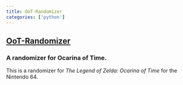```yaml
---
title: OoT-Randomizer
categories: ['python']
---
```

## [OoT-Randomizer](https://github.com/AmazingAmpharos/OoT-Randomizer)

### A randomizer for Ocarina of Time.


This is a randomizer for _The Legend of Zelda: Ocarina of Time_ for the Nintendo 64.
